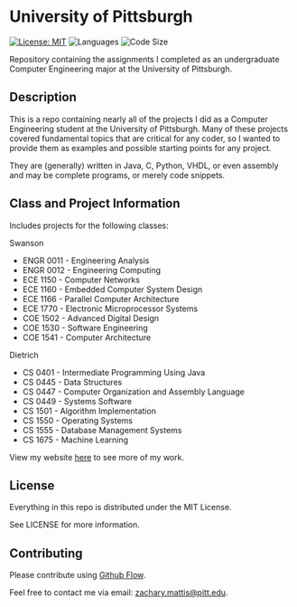 # University of Pittsburgh

[![License: MIT](https://img.shields.io/github/license/zmattis/University-of-Pittsburgh.svg?color=brightgreen&style=flat-square)](https://opensource.org/licenses/MIT)
![Languages](https://img.shields.io/github/languages/count/zmattis/University-of-Pittsburgh.svg?style=flat-square)
![Code Size](https://img.shields.io/github/languages/code-size/zmattis/University-of-Pittsburgh.svg?color=orange&style=flat-square)

Repository containing the assignments I completed as an undergraduate Computer Engineering major at the University of Pittsburgh.

## Description

This is a repo containing nearly all of the projects I did as a Computer Engineering student at the University of Pittsburgh. Many of these projects covered fundamental topics that are critical for any coder, so I wanted to provide them as examples and possible starting points for any project.

They are (generally) written in Java, C, Python, VHDL, or even assembly and may be complete programs, or merely code snippets.

## Class and Project Information

Includes projects for the following classes:

  Swanson
  - ENGR 0011 - Engineering Analysis
  - ENGR 0012 - Engineering Computing
  - ECE  1150 - Computer Networks
  - ECE  1160 - Embedded Computer System Design
  - ECE  1166 - Parallel Computer Architecture
  - ECE  1770 - Electronic Microprocessor Systems
  - COE  1502 - Advanced Digital Design
  - COE  1530 - Software Engineering
  - COE  1541 - Computer Architecture

  Dietrich
  - CS 0401 - Intermediate Programming Using Java
  - CS 0445 - Data Structures
  - CS 0447 - Computer Organization and Assembly Language
  - CS 0449 - Systems Software
  - CS 1501 - Algorithm Implementation
  - CS 1550 - Operating Systems
  - CS 1555 - Database Management Systems
  - CS 1675 - Machine Learning

View my website [here](http://pitt.edu/~zmm15/) to see more of my work.

## License

Everything in this repo is distributed under the MIT License.

See LICENSE for more information.

## Contributing

Please contribute using [Github Flow](https://guides.github.com/introduction/flow/).

Feel free to contact me via email: zachary.mattis@pitt.edu.
